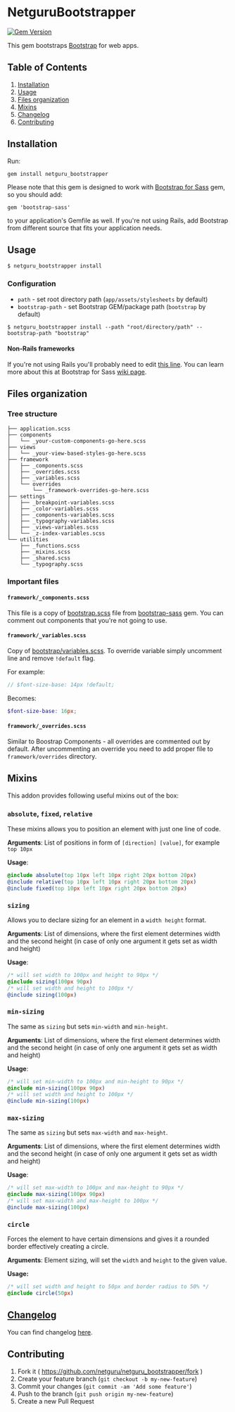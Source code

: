 # NetguruBootstrapper

[![Gem Version](https://badge.fury.io/rb/netguru_bootstrapper.svg)](http://badge.fury.io/rb/netguru_bootstrapper)

This gem bootstraps [Bootstrap](http://getbootstrap.com/) for web apps.

## Table of Contents
1. [Installation](#installation)
2. [Usage](#usage)
3. [Files organization](#files-organization)
4. [Mixins](#mixins)
5. [Changelog](#changelog)
6. [Contributing](#contributing)

## Installation

Run:
```
gem install netguru_bootstrapper
```

Please note that this gem is designed to work with [Bootstrap for Sass](https://github.com/twbs/bootstrap-sass) gem, so you should add:
```
gem 'bootstrap-sass'
```
to your application's Gemfile as well. If you're not using Rails, add Bootstrap from different source that fits your application needs.

## Usage
```
$ netguru_bootstrapper install
```

### Configuration
+ `path` - set root directory path (`app/assets/stylesheets` by default)
+ `bootstrap-path` - set Bootstrap GEM/package path (`bootstrap` by default)

```
$ netguru_bootstrapper install --path "root/directory/path" --bootstrap-path "bootstrap"
```

#### Non-Rails frameworks
If you're not using Rails you'll probably need to edit [this line](https://github.com/netguru/netguru_bootstrapper/blob/master/lib/netguru_bootstrapper/templates/application.scss#L1). You can learn more about this at Bootstrap for Sass [wiki page](https://github.com/twbs/bootstrap-sass#installation).

## Files organization

### Tree structure
```
├── application.scss
├── components
│   └── _your-custom-components-go-here.scss
├── views
│   └── _your-view-based-styles-go-here.scss
├── framework
│   ├── _components.scss
│   ├── _overrides.scss
│   ├── _variables.scss
│   └── overrides
│       └── _framework-overrides-go-here.scss
├── settings
│   ├── _breakpoint-variables.scss
│   ├── _color-variables.scss
│   ├── _components-variables.scss
│   ├── _typography-variables.scss
│   ├── _views-variables.scss
│   └── _z-index-variables.scss
└── utilities
    ├── _functions.scss
    ├── _mixins.scss
    ├── _shared.scss
    └── _typography.scss
```

### Important files

#### <code>framework/_components.scss</code>
This file is a copy of [bootstrap.scss](https://github.com/twbs/bootstrap-sass/blob/master/assets/stylesheets/_bootstrap.scss) file from [bootstrap-sass](https://github.com/twbs/bootstrap-sass) gem. You can comment out components that you're not going to use.

#### <code>framework/_variables.scss</code>
Copy of [bootstrap/variables.scss](https://github.com/twbs/bootstrap-sass/blob/master/assets/stylesheets/bootstrap/_variables.scss). To override variable simply uncomment line and remove <code>!default</code> flag.

For example:
```scss
// $font-size-base: 14px !default;
```

Becomes:
```scss
$font-size-base: 16px;
```

#### <code>framework/_overrides.scss</code>

Similar to Boostrap Components - all overrides are commented out by default. After uncommenting an override you need to add proper file to <code>framework/overrides</code> directory.

## Mixins
This addon provides following useful mixins out of the box:

### `absolute`, `fixed`, `relative`
These mixins allows you to position an element with just one line of
code.

**Arguments**: List of positions in form of `[direction] [value]`, for example `top
10px`

**Usage**:
```scss
@include absolute(top 10px left 10px right 20px bottom 20px)
@include relative(top 10px left 10px right 20px bottom 20px)
@include fixed(top 10px left 10px right 20px bottom 20px)
```
### `sizing`
Allows you to declare sizing for an element in a `width height` format.

**Arguments**: List of dimensions, where the first element determines width and
the second height (in case of only one argument it gets set as width and height)

**Usage**:
```scss
/* will set width to 100px and height to 90px */
@include sizing(100px 90px)
/* will set width and height to 100px */
@include sizing(100px)
```
### `min-sizing`
The same as `sizing` but sets `min-width` and `min-height`.

**Arguments**: List of dimensions, where the first element determines width and
the second height (in case of only one argument it gets set as width and height)

**Usage**:
```scss
/* will set min-width to 100px and min-height to 90px */
@include min-sizing(100px 90px)
/* will set width and height to 100px */
@include min-sizing(100px)
```
### `max-sizing`
The same as `sizing` but sets `max-width` and `max-height`.

**Arguments**: List of dimensions, where the first element determines width and
the second height (in case of only one argument it gets set as width and height)

**Usage**:
```scss
/* will set max-width to 100px and max-height to 90px */
@include max-sizing(100px 90px)
/* will set max-width and max-height to 100px */
@include max-sizing(100px)
```
### `circle`
Forces the element to have certain dimensions and gives it a rounded border
effectively creating a circle.

**Arguments**: Element sizing, will set the `width` and `height` to the given
value.

**Usage:**
```scss
/* will set width and height to 50px and border radius to 50% */
@include circle(50px)
```

## [Changelog](https://github.com/netguru/netguru_bootstrapper/blob/master/CHANGELOG.md)
You can find changelog [here](https://github.com/netguru/netguru_bootstrapper/blob/master/CHANGELOG.md).

## Contributing

1. Fork it ( https://github.com/netguru/netguru_bootstrapper/fork )
2. Create your feature branch (`git checkout -b my-new-feature`)
3. Commit your changes (`git commit -am 'Add some feature'`)
4. Push to the branch (`git push origin my-new-feature`)
5. Create a new Pull Request
